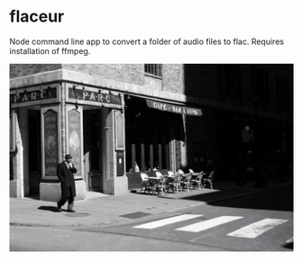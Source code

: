 # flaceur

Node command line app to convert a folder of audio files to flac. Requires installation of ffmpeg.

![flaceur](flaneur.jpg) 

